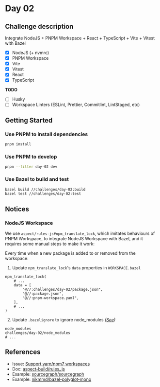 # Day 02

## Challenge description

Integrate NodeJS + PNPM Workspace + React + TypeScript + Vite + Vitest with Bazel

- [x] NodeJS (+ nvmrc)
- [x] PNPM Workspace
- [x] Vite
- [x] Vitest
- [x] React
- [x] TypeScript

**TODO**

- [ ] Husky
- [ ] Workspace Linters (ESLint, Prettier, Commitlint, LintStaged, etc)

## Getting Started

### Use PNPM to install dependencies

```bash
pnpm install
```

### Use PNPM to develop

```bash
pnpm --filter day-02 dev
```

### Use Bazel to build and test

```bash
bazel build //challenges/day-02:build
bazel test //challenges/day-02:test
```

## Notices

### NodeJS Workspace

We use `aspect/rules-js#npm_translate_lock`, which imitates behaviours of PNPM Workspace, to integrate NodeJS Workspace with Bazel,
and it requires some manual steps to make it work:

Every time when a new package is added to or removed from the workspace:

1. Update `npm_translate_lock`'s `data` properties in `WORKSPACE.bazel`

```starlark
npm_translate_lock(
    # ...
    data = [
        "@//:challenges/day-02/package.json",
        "@//:package.json",
        "@//:pnpm-workspace.yaml",
    ],
    # ...
)
```

2. Update `.bazelignore` to ignore node_modules *([See](https://docs.aspect.build/rules/aspect_rules_js/docs/npm_translate_lock/#verify_node_modules_ignored))*

```gitignore
node_modules
challenges/day-02/node_modules
# ...
```

## References

- Issue: [Support yarn/npm7 workspaces](https://github.com/bazelbuild/rules_nodejs/issues/266#issuecomment-1357040951)
- Doc: [aspect-build/rules_js](https://github.com/aspect-build/rules_js)
- Example: [sourcegraph/sourcegraph](https://github.com/sourcegraph/sourcegraph)
- Example: [nikmmd/bazel-polyglot-mono](https://github.com/nikmmd/bazel-polyglot-mono)
